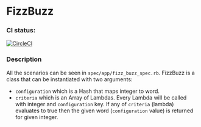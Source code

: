 # FizzBuzz

### CI status:
[![CircleCI](https://circleci.com/gh/arthwood/fizz-buzz/tree/master.svg?style=svg)](https://circleci.com/gh/arthwood/fizz-buzz/tree/master)

### Description

All the scenarios can be seen in `spec/app/fizz_buzz_spec.rb`.
FizzBuzz is a class that can be instantiated with two arguments:
* `configuration` which is a Hash that maps integer to word.
* `criteria` which is an Array of Lambdas. 
Every Lambda will be called with integer and `configuration` key.
If any of `criteria` (lambda) evaluates to true then the given word (`configuration` value) 
is returned for given integer.
